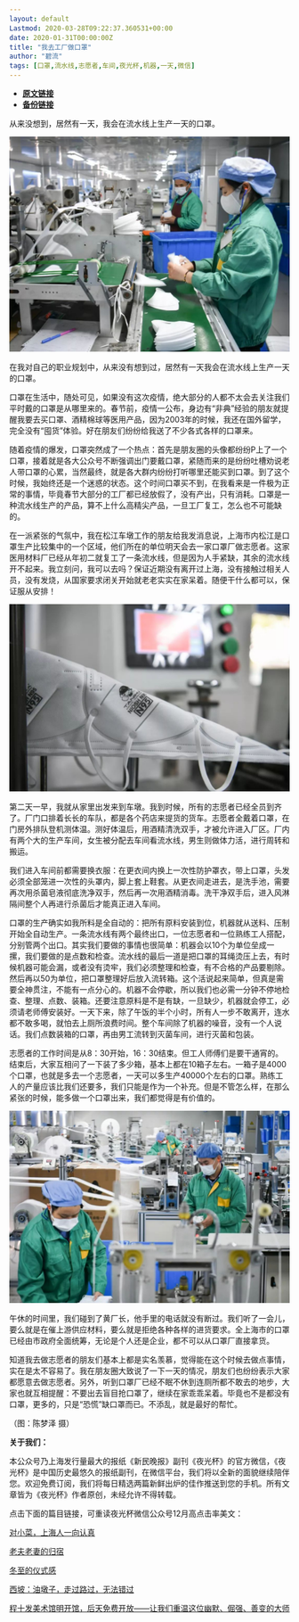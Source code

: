 ```yaml
---
layout: default
Lastmod: 2020-03-28T09:22:37.360531+00:00
date: 2020-01-31T00:00:00Z
title: "我去工厂做口罩"
author: "碧流"
tags: [口罩,流水线,志愿者,车间,夜光杯,机器,一天,微信]
---
```


* [**原文链接**](https://mp.weixin.qq.com/s/2MR8mjrEbiQKEy-asuEtzQ)
* [**备份链接**](http://archive.ph/wG78e)


从来没想到，居然有一天，我会在流水线上生产一天的口罩。

![](/images/post/7feea7acf864914491ecc992f81e6699.jpg)

在我对自己的职业规划中，从来没有想到过，居然有一天我会在流水线上生产一天的口罩。

口罩在生活中，随处可见，如果没有这次疫情，绝大部分的人都不太会去关注我们平时戴的口罩是从哪里来的。春节前，疫情一公布，身边有“非典”经验的朋友就提醒我要去买口罩、酒精棉球等医用产品，因为2003年的时候，我还在国外留学，完全没有“囤货”体验。好在朋友们纷纷给我送了不少各式各样的口罩来。

随着疫情的爆发，口罩突然成了一个热点：首先是朋友圈的头像都纷纷P上了一个口罩，接着就是各大公众号不断强调出门要戴口罩，紧随而来的是纷纷吐槽劝说老人带口罩的心累，当然最终，就是各大群内纷纷打听哪里还能买到口罩。到了这个时候，我始终还是一个迷惑的状态。这个时间口罩买不到，在我看来是一件极为正常的事情，毕竟春节大部分的工厂都已经放假了，没有产出，只有消耗。口罩是一种流水线生产的产品，算不上什么高精尖产品，一旦工厂复工，怎么也不可能缺的。

在一派紧张的气氛中，我在松江车墩工作的朋友给我发消息说，上海市内松江是口罩生产比较集中的一个区域，他们所在的单位明天会去一家口罩厂做志愿者。这家医用材料厂已经从年初二就复工了一条流水线，但是因为人手紧缺，其余的流水线开不起来。我立刻问，我可以去吗？保证近期没有离开过上海，没有接触过相关人员，没有发烧，从国家要求闭关开始就老老实实在家呆着。随便干什么都可以，保证服从安排！

![](/images/post/5ecbb9001c4aaf7be057af44a5239c10.jpg)

第二天一早，我就从家里出发来到车墩。我到时候，所有的志愿者已经全员到齐了。厂门口排着长长的车队，都是各个药店来提货的货车。志愿者全戴着口罩，在门房外排队登机测体温。测好体温后，用酒精清洗双手，才被允许进入厂区。厂内有两个大的生产车间，女生被分配去车间看流水线，男生则做体力活，进行周转和搬运。

我们进入车间前都需要换衣服：在更衣间内换上一次性防护罩衣，带上口罩，头发必须全部笼进一次性的头罩内，脚上套上鞋套。从更衣间走进去，是洗手池，需要再次用杀菌皂液彻底洗净双手，然后再一次用酒精消毒。洗干净双手后，进入风淋隔间整个人再进行杀菌后才能真正进入车间。

口罩的生产确实如我所料是全自动的：把所有原料安装到位，机器就从送料、压制开始全自动生产。一条流水线有两个最终出口，一位志愿者和一位熟练工人搭配，分别管两个出口。其实我们要做的事情也很简单：机器会以10个为单位垒成一摞，我们要做的是点数和检查。流水线的最后一道是把口罩的耳绳烫压上去，有时候机器可能会漏，或者没有烫牢，我们必须整理和检查，有不合格的产品要剔除。然后再以50为单位，把口罩整理好后放入流转箱。这个活说起来简单，但真是需要全神贯注，不能有一点分心的。机器不会停歇，所以我们也必需一分钟不停地检查、整理、点数、装箱。还要注意原料是不是有缺，一旦缺少，机器就会停工，必须请老师傅安装好。一天下来，除了午饭的半个小时，所有人一步不敢离开，连水都不敢多喝，就怕去上厕所浪费时间。整个车间除了机器的噪音，没有一个人说话。我们点数装箱的口罩，再由男工流转到灭菌车间，进行灭菌和包装。

志愿者的工作时间是从8：30开始，16：30结束。但工人师傅们是要干通宵的。结束后，大家互相问了一下装了多少箱，基本上都在10箱子左右。一箱子是4000个口罩，也就是多去一个志愿者，一天可以多生产40000个左右的口罩。熟练工人的产量应该比我们还要多，我们只能是作为一个补充。但是不管怎么样，在那么紧张的时候，能多做一个口罩出来，我们都觉得是有价值的。

![](/images/post/4b930d495be4d213914691535222fcf3.jpg)

午休的时间里，我们碰到了黄厂长，他手里的电话就没有断过。我们听了一会儿，要么就是在催上游供应材料，要么就是拒绝各种各样的进货要求。全上海市的口罩已经由市政府全面统筹，无论是个人还是企业，都不可以从口罩厂直接拿货。

知道我去做志愿者的朋友们基本上都是实名羡慕，觉得能在这个时候去做点事情，实在是太不容易了。我在朋友圈大致说了一下一天的情况，朋友们也纷纷表示大家都愿意去做志愿者。另外，听到口罩厂已经不眠不休到连厕所都不敢去的地步，大家也就互相提醒：不要出去盲目抢口罩了，继续在家乖乖呆着。毕竟也不是都没有口罩，更多的，只是“恐慌”缺口罩而已。不添乱，就是最好的帮忙。

（图：陈梦泽 摄）

  

**关于我们：**

本公众号乃上海发行量最大的报纸《新民晚报》副刊《夜光杯》的官方微信，《夜光杯》是中国历史最悠久的报纸副刊，在微信平台，我们将以全新的面貌继续陪伴您。欢迎免费订阅，我们将每日精选两篇新鲜出炉的佳作推送到您的手机。所有文章皆为《夜光杯》作者原创，未经允许不得转载。

点击下面的篇目链接，可重读夜光杯微信公众号12月高点击率美文：

[对小菜，上海人一向认真](http://mp.weixin.qq.com/s?__biz=MzA4NzM0NTg4NA==&mid=2657709316&idx=1&sn=35435ab975daa95a677e5dc9d6f6fcfd&chksm=8ba712b7bcd09ba1c34f9509cc6c6bbe65a432122f73e41da9c3bf6a1858ab32df2b81f5b0ac&scene=21#wechat_redirect)

[老夫老妻的归宿](http://mp.weixin.qq.com/s?__biz=MzA4NzM0NTg4NA==&mid=2657709085&idx=2&sn=f88843a4f4494c9504d6ffda47abe055&chksm=8ba713aebcd09ab81ebf38f725a7fadba9af571cc42ae595944b84278c33ad6a6a41ddd615ec&scene=21#wechat_redirect)  

[冬至的仪式感](http://mp.weixin.qq.com/s?__biz=MzA4NzM0NTg4NA==&mid=2657709364&idx=2&sn=8e72b3f41f54be367a120ec58c3f59f7&chksm=8ba71287bcd09b91d02aa8daf16a89dae34cf567d97b998d7b8f02d711494d9a81b1ee945cef&scene=21#wechat_redirect)  

[西坡：油墩子，走过路过，无法错过](http://mp.weixin.qq.com/s?__biz=MzA4NzM0NTg4NA==&mid=2657709085&idx=1&sn=171c72788c922e8ae9a8991353c92261&chksm=8ba713aebcd09ab8b1041c4cfae443af864c51673532632c25e2d0286fea44c9b786db1e4a33&scene=21#wechat_redirect)  

[程十发美术馆明开馆，后天免费开放——让我们重温这位幽默、倔强、善变的大师](http://mp.weixin.qq.com/s?__biz=MzA4NzM0NTg4NA==&mid=2657709303&idx=1&sn=6fe5c28c67711bd9e4ab7866aabd91c9&chksm=8ba71344bcd09a52a99ed5343dffc1bb231fc654398913ecae8dda56a7ac2fb24601eb5966a0&scene=21#wechat_redirect)

